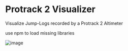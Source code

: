 # Protrack 2 Visualizer
Visualize Jump-Logs recorded by a Protrack 2 Altimeter


use npm to load missing libraries

![image](https://user-images.githubusercontent.com/5059100/48677419-28064280-eb75-11e8-9502-2fa9633246aa.png)
